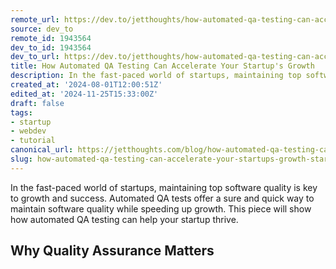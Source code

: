 ```yaml
---
remote_url: https://dev.to/jetthoughts/how-automated-qa-testing-can-accelerate-your-startups-growth-1d47
source: dev_to
remote_id: 1943564
dev_to_id: 1943564
dev_to_url: https://dev.to/jetthoughts/how-automated-qa-testing-can-accelerate-your-startups-growth-1d47
title: How Automated QA Testing Can Accelerate Your Startup's Growth
description: In the fast-paced world of startups, maintaining top software quality is key to growth and success....
created_at: '2024-08-01T12:00:51Z'
edited_at: '2024-11-25T15:33:00Z'
draft: false
tags:
- startup
- webdev
- tutorial
canonical_url: https://jetthoughts.com/blog/how-automated-qa-testing-can-accelerate-your-startups-growth-startup-webdev/
slug: how-automated-qa-testing-can-accelerate-your-startups-growth-startup-webdev
---
```

In the fast-paced world of startups, maintaining top software quality is key to growth and success. Automated QA tests offer a sure and quick way to maintain software quality while speeding up growth. This piece will show how automated QA testing can help your startup thrive.

Why Quality Assurance Matters
------------------------------
